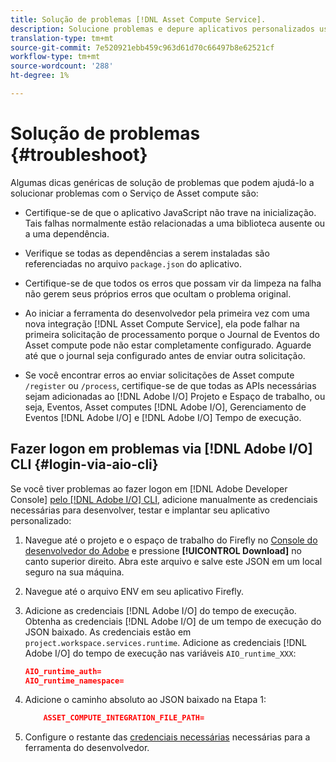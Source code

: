 ```yaml
---
title: Solução de problemas [!DNL Asset Compute Service].
description: Solucione problemas e depure aplicativos personalizados usando [!DNL Asset Compute Service].
translation-type: tm+mt
source-git-commit: 7e520921ebb459c963d61d70c66497b8e62521cf
workflow-type: tm+mt
source-wordcount: '288'
ht-degree: 1%

---
```



# Solução de problemas {#troubleshoot}

Algumas dicas genéricas de solução de problemas que podem ajudá-lo a solucionar problemas com o Serviço de Asset compute são:

* Certifique-se de que o aplicativo JavaScript não trave na inicialização. Tais falhas normalmente estão relacionadas a uma biblioteca ausente ou a uma dependência.
* Verifique se todas as dependências a serem instaladas são referenciadas no arquivo `package.json` do aplicativo.
* Certifique-se de que todos os erros que possam vir da limpeza na falha não gerem seus próprios erros que ocultam o problema original.

* Ao iniciar a ferramenta do desenvolvedor pela primeira vez com uma nova integração [!DNL Asset Compute Service], ela pode falhar na primeira solicitação de processamento porque o Journal de Eventos do Asset compute pode não estar completamente configurado. Aguarde até que o journal seja configurado antes de enviar outra solicitação.
* Se você encontrar erros ao enviar solicitações de Asset compute `/register` ou `/process`, certifique-se de que todas as APIs necessárias sejam adicionadas ao [!DNL Adobe I/O] Projeto e Espaço de trabalho, ou seja, Eventos, Asset computes [!DNL Adobe I/O], Gerenciamento de Eventos [!DNL Adobe I/O] e [!DNL Adobe I/O] Tempo de execução.

## Fazer logon em problemas via [!DNL Adobe I/O] CLI {#login-via-aio-cli}

Se você tiver problemas ao fazer logon em [!DNL Adobe Developer Console] [pelo [!DNL Adobe I/O] CLI](https://github.com/AdobeDocs/project-firefly/blob/master/getting_started/first_app.md#3-signing-in-from-cli), adicione manualmente as credenciais necessárias para desenvolver, testar e implantar seu aplicativo personalizado:

1. Navegue até o projeto e o espaço de trabalho do Firefly no [Console do desenvolvedor do Adobe](https://console.adobe.io/) e pressione **[!UICONTROL Download]** no canto superior direito. Abra este arquivo e salve este JSON em um local seguro na sua máquina.

1. Navegue até o arquivo ENV em seu aplicativo Firefly.

1. Adicione as credenciais [!DNL Adobe I/O] do tempo de execução. Obtenha as credenciais [!DNL Adobe I/O] de um tempo de execução do JSON baixado. As credenciais estão em `project.workspace.services.runtime`. Adicione as credenciais [!DNL Adobe I/O] do tempo de execução nas variáveis `AIO_runtime_XXX`:

   ```json
   AIO_runtime_auth=
   AIO_runtime_namespace=
   ```

1. Adicione o caminho absoluto ao JSON baixado na Etapa 1:

   ```json
       ASSET_COMPUTE_INTEGRATION_FILE_PATH=
   ```

1. Configure o restante das [credenciais necessárias](develop-custom-application.md) necessárias para a ferramenta do desenvolvedor.

<!-- TBD for later:
Add any best practices for developers in this section:
* Any items to take care of when creating projects.
* Any naming conventions, reserved keywords, etc.?
* Any terms that can become a source of confusion later based on our OOTB naming.

* If required, add limitations for custom applications and spin those off as best practices.
* Do NOT borrow any content from https://git.corp.adobe.com/nui/nui/blob/master/doc/worker_api.md. It is outdated and irrelevant for 3rd party custom applications.
-->

